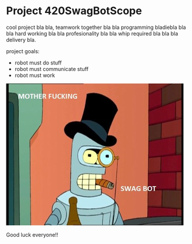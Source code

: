 Project 420SwagBotScope
=======================

cool project bla bla, teamwork together bla bla programming bladiebla bla bla hard working bla bla profesionality bla bla whip required bla bla bla delivery bla.

project goals:
 * robot must do stuff
 * robot must communicate stuff
 * robot must work


![alt tag](https://raw.githubusercontent.com/jeroeness/swagbot/master/Swag-Bot.jpg)

Good luck everyone!!
